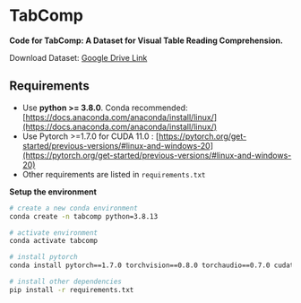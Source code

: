 # TabComp

**Code for TabComp: A Dataset for Visual Table Reading Comprehension.**

Download Dataset: [Google Drive Link]([https://drive.google.com/drive/folders/1qw1pa-9ggAlN05ko4MfnKJ4_BZZXo5tz](https://drive.google.com/drive/folders/1qw1pa-9ggAlN05ko4MfnKJ4_BZZXo5tz?usp=sharing))

## Requirements
- Use **python >= 3.8.0**. Conda recommended: [https://docs.anaconda.com/anaconda/install/linux/](https://docs.anaconda.com/anaconda/install/linux/)
- Use Pytorch >=1.7.0 for CUDA 11.0 : [https://pytorch.org/get-started/previous-versions/#linux-and-windows-20](https://pytorch.org/get-started/previous-versions/#linux-and-windows-20)
- Other requirements are listed in `requirements.txt`

**Setup the environment**
```bash
# create a new conda environment
conda create -n tabcomp python=3.8.13

# activate environment
conda activate tabcomp

# install pytorch
conda install pytorch==1.7.0 torchvision==0.8.0 torchaudio==0.7.0 cudatoolkit=11.0 -c pytorch

# install other dependencies
pip install -r requirements.txt
```
